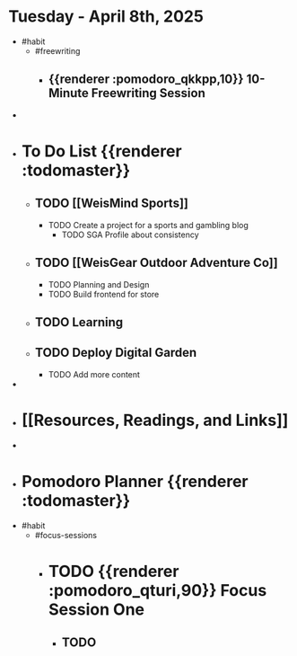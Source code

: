# Tuesday - April 8th, 2025
- #habit
	- #freewriting
		- ## {{renderer :pomodoro_qkkpp,10}} 10-Minute Freewriting Session
-
- # To Do List {{renderer :todomaster}}
	- ## TODO [[WeisMind Sports]]
		- TODO Create a project for a sports and gambling blog
			- TODO SGA Profile about consistency
	- ## TODO [[WeisGear Outdoor Adventure Co]]
		- TODO Planning and Design
		- TODO Build frontend for store
	- ## TODO Learning
	- ## TODO Deploy Digital Garden
		- TODO Add more content
-
- # [[Resources, Readings, and Links]]
-
- # Pomodoro Planner {{renderer :todomaster}}
- #habit
	- #focus-sessions
		- # TODO {{renderer :pomodoro_qturi,90}} Focus Session One
			- ## TODO